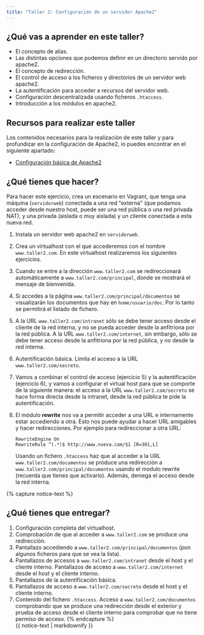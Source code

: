 ```yaml
---
title: "Taller 2: Configuración de un servidor Apache2"
---
```


## ¿Qué vas a aprender en este taller?

* El concepto de alias.
* Las distintas opciones que podemos definir en un directorio servido por apache2.
* El concepto de redirección.
* El control de acceso a los ficheros y directorios de un servidor web apache2.
* La autentificación para acceder a recursos del servidor web.
* Configuración descentralizada usando ficheros `.htaccess`.
* Introducción a los módulos en apache2.

## Recursos para realizar este taller

Los contenidos necesarios para la realización de este taller y para profundizar en la configuración de Apache2, lo puedes encontrar en el siguiente apartado:

* [Configuración básica de Apache2](apache2.html)

## ¿Qué tienes que hacer?

Para hacer este ejercicio, crea un escenario en Vagrant, que tenga una máquina (`servidorweb`) conectada a una red "externa" (que podamos acceder desde nuestro host, puede ser una red pública o una red privada NAT), y una privada (aislada o muy aislada) y un cliente conectada a esta nueva red. 

1. Instala un servidor web apache2 en `servidorweb`.
2. Crea un virtualhost con el que accederemos con el nombre `www.taller2.com`. En este virtualhost realizaremos los siguientes ejercicios.
3. Cuando se entre a la dirección `www.taller2.com` se redireccionará automáticamente a `www.taller2.com/principal`, donde se mostrará el mensaje de bienvenida.
4. Si accedes a la página `www.taller2.com/principal/documentos` se visualizarán los documentos que hay en `home/usuario/doc`. Por lo tanto se permitirá el listado de fichero.
5. A la URL `www.taller2.com/intranet` sólo se debe tener acceso desde el cliente de la red interna, y no se pueda acceder desde la anfitriona por la red pública. A la URL `www.taller2.com/internet`, sin embargo, sólo se debe tener acceso desde la anfitriona por la red pública, y no desde la red interna.
6. Autentificación básica. Limita el acceso a la URL `www.taller2.com/secreto`. 
7. Vamos a combinar el control de acceso (ejercicio 5) y la autentificación (ejercicio 6), y vamos a configurar el virtual host para que se comporte de la siguiente manera: el acceso a la URL `www.taller2.com/secreto` se hace forma directa desde la intranet, desde la red pública te pide la autentificación. 
8. El módulo **rewrite** nos va a permitir acceder a una URL e internamente estar accediendo a otra. Esto nos puede ayudar a hacer URL amigables y hacer redirecciones. Por ejemplo para redireccionar a otra URL:

	```
	RewriteEngine On
	RewriteRule ^(.*)$ http://www.nueva.com/$1 [R=301,L]
	```

	Usando un fichero `.htaccess` haz que al acceder a la URL `www.taller2.com/documentos` se produce una redirección a `www.taller2.com/principal/documentos` usando el modulo rewrite (recuerda que tienes que activarlo). Además, deniega el acceso desde la red interna.

{% capture notice-text %}
## ¿Qué tienes que entregar?

1. Configuración completa del virtualhost.
2. Comprobación de que al acceder a `www.taller2.com` se produce una redirección.
3. Pantallazo accediendo a `www.taller2.com/principal/documentos` (pon algunos ficheros para que se vea la lista).
4. Pantallazos de accesos a `www.taller2.com/intranet` desde el host y el cliente interno. Pantallazos de acceso a `www.taller2.com/internet` desde el host y el cliente interno.
5. Pantallazos de la autentificación básica.
6. Pantallazos de acceso a `www.taller2.com/secreto` desde el host y el cliente interno.
7. Contenido del fichero `.htaccess`. Acceso a `www.taller2.com/documentos` comprobando que se produce una redirección desde el exterior y prueba de acceso desde el cliente interno para comprobar que no tiene permiso de acceso.
{% endcapture %}<div class="notice--info">{{ notice-text | markdownify }}</div>
